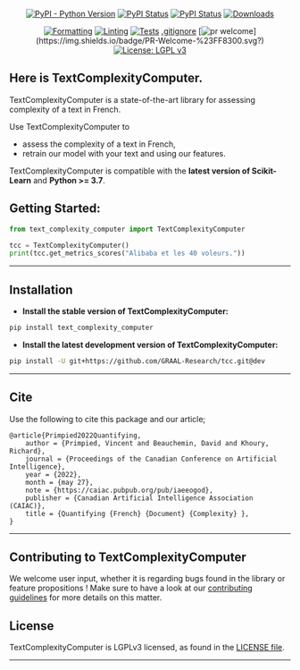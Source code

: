 <div align="center">

[![PyPI - Python Version](https://img.shields.io/pypi/pyversions/tcc)](https://pypi.org/project/text_complexity_computer)
[![PyPI Status](https://badge.fury.io/py/text_complexity_computer.svg)](https://badge.fury.io/py/text_complexity_computer)
[![PyPI Status](https://pepy.tech/badge/text_complexity_computer)](https://pepy.tech/project/text_complexity_computer)
[![Downloads](https://pepy.tech/badge/text_complexity_computer/month)](https://pepy.tech/project/text_complexity_computer)

[![Formatting](https://github.com/GRAAL-Research/text_complexity_computer/actions/workflows/formatting.yml/badge.svg?branch=stable)](https://github.com/GRAAL-Research/text_complexity_computer/actions/workflows/formatting.yml)
[![Linting](https://github.com/GRAAL-Research/text_complexity_computer/actions/workflows/linting.yml/badge.svg?branch=stable)](https://github.com/GRAAL-Research/text_complexity_computer/actions/workflows/linting.yml)
[![Tests](https://github.com/GRAAL-Research/text_complexity_computer/actions/workflows/tests.yml/badge.svg?branch=stable)](https://github.com/GRAAL-Research/text_complexity_computer/actions/workflows/tests.yml)
[.gitignore](.gitignore)
[![pr welcome](https://img.shields.io/badge/PR-Welcome-%23FF8300.svg?)](https://img.shields.io/badge/PR-Welcome-%23FF8300.svg?)
[![License: LGPL v3](https://img.shields.io/badge/License-LGPL%20v3-blue.svg)](http://www.gnu.org/licenses/lgpl-3.0)

</div>

## Here is TextComplexityComputer.

TextComplexityComputer is a state-of-the-art library for assessing complexity of a text in French.

Use TextComplexityComputer to

- assess the complexity of a text in French,
- retrain our model with your text and using our features.

TextComplexityComputer is compatible with the __latest version of Scikit-Learn__ and  __Python >= 3.7__.

## Getting Started:

```python
from text_complexity_computer import TextComplexityComputer

tcc = TextComplexityComputer()
print(tcc.get_metrics_scores("Alibaba et les 40 voleurs."))
```

------------------

## Installation

- **Install the stable version of TextComplexityComputer:**

```sh
pip install text_complexity_computer
```

- **Install the latest development version of TextComplexityComputer:**

```sh
pip install -U git+https://github.com/GRAAL-Research/tcc.git@dev
```

------------------

## Cite

Use the following to cite this package and our article;

```
@article{Primpied2022Quantifying,
	author = {Primpied, Vincent and Beauchemin, David and Khoury, Richard},
	journal = {Proceedings of the Canadian Conference on Artificial Intelligence},
	year = {2022},
	month = {may 27},
	note = {https://caiac.pubpub.org/pub/iaeeogod},
	publisher = {Canadian Artificial Intelligence Association (CAIAC)},
	title = {Quantifying {French} {Document} {Complexity} },
}
```

------------------

## Contributing to TextComplexityComputer

We welcome user input, whether it is regarding bugs found in the library or feature propositions ! Make sure to have a
look at our [contributing guidelines](https://github.com/GRAAL-Research/tcc/blob/main/.github/CONTRIBUTING.md)
for more details on this matter.

## License

TextComplexityComputer is LGPLv3 licensed, as found in
the [LICENSE file](https://github.com/GRAAL-Research/tcc/blob/main/LICENSE).

------------------
